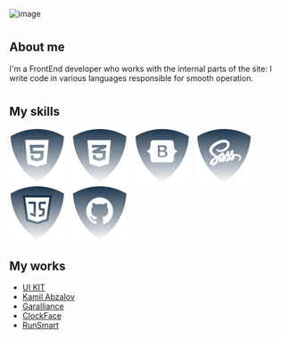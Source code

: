 ![image](https://www.leanyou.pl/wp-content/uploads/2020/08/MTM-Methods-Time-Measurement-1024x390.jpg)

# <h2>About me</h2>

<p>I'm a FrontEnd developer who works with the internal parts of the site: I write code in various languages responsible for smooth operation.</p>

# <h2>My skills</h2>

![html5](./img/html.svg) &nbsp;
![css](./img/css.svg) &nbsp;
![Botstrap](./img/bootstrap.svg) &nbsp;
![Sass](./img/sass.svg) &nbsp;
![JS](./img/js.svg) &nbsp;
![Github](./img/github.svg) &nbsp;

<!--
![ReactJS](./img/reactjs.svg) &nbsp;
![NodeJS](./img/nodejs.svg) &nbsp;
-->

<h2>My works</h2>
<ul>
  <li><a href="https://codepen.io/JSDID">UI KIT</a></li>
  <li><a href="https://kamil-abzalov.com/">Kamil Abzalov</a></li>
  <li><a href="https://garalliance.ru/">Garalliance</a></li>
  <li><a href="https://github.com/JSDID/ClockFace">ClockFace</a></li>
  <li><a href="https://github.com/JSDID/RunSmart">RunSmart</a></li>
</ul>



